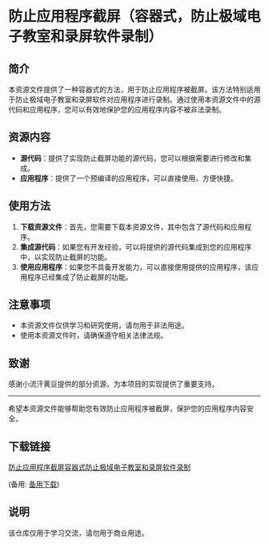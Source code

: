 # 防止应用程序截屏（容器式，防止极域电子教室和录屏软件录制）

## 简介

本资源文件提供了一种容器式的方法，用于防止应用程序被截屏。该方法特别适用于防止极域电子教室和录屏软件对应用程序进行录制。通过使用本资源文件中的源代码和应用程序，您可以有效地保护您的应用程序内容不被非法录制。

## 资源内容

- **源代码**：提供了实现防止截屏功能的源代码，您可以根据需要进行修改和集成。
- **应用程序**：提供了一个预编译的应用程序，可以直接使用，方便快捷。

## 使用方法

1. **下载资源文件**：首先，您需要下载本资源文件，其中包含了源代码和应用程序。
2. **集成源代码**：如果您有开发经验，可以将提供的源代码集成到您的应用程序中，以实现防止截屏的功能。
3. **使用应用程序**：如果您不具备开发能力，可以直接使用提供的应用程序，该应用程序已经集成了防止截屏的功能。

## 注意事项

- 本资源文件仅供学习和研究使用，请勿用于非法用途。
- 使用本资源文件时，请确保遵守相关法律法规。

## 致谢

感谢小流汗黄豆提供的部分资源，为本项目的实现提供了重要支持。

---

希望本资源文件能够帮助您有效防止应用程序被截屏，保护您的应用程序内容安全。

## 下载链接
[防止应用程序截屏容器式防止极域电子教室和录屏软件录制](https://pan.quark.cn/s/59448f804d48) 

(备用: [备用下载](https://pan.baidu.com/s/1eHcUpv7_xRAm9nTX-QZE3A?pwd=1234))

## 说明

该仓库仅用于学习交流，请勿用于商业用途。

